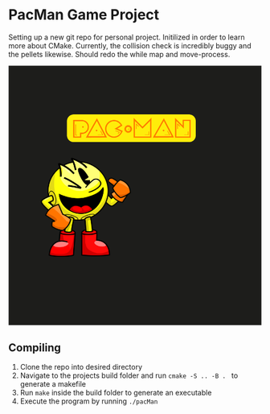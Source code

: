# PacMan Game Project

Setting up a new git repo for personal project. Initilized in order to learn more about CMake. Currently, the collision check is incredibly buggy and the pellets likewise. Should redo the while map and move-process.

![Alt](/util/menuImage.png)

## Compiling

1. Clone the repo into desired directory
2. Navigate to the projects build folder and run `cmake -S .. -B . ` to generate a makefile
3. Run `make` inside the build folder to generate an executable
4. Execute the program by running `./pacMan`
